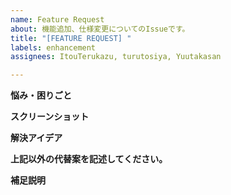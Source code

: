 ```yaml
---
name: Feature Request
about: 機能追加、仕様変更についてのIssueです。
title: "[FEATURE REQUEST] "
labels: enhancement
assignees: ItouTerukazu, turutosiya, Yuutakasan

---
```


**悩み・困りごと**
<!-- 何を解決すべきIssueなのか、明確かつ簡潔な説明してください。
例 私はいつも[...]のときにイライラしています。 -->

**スクリーンショット**
<!-- 該当する場合は、悩み・困りごとを説明するためにスクリーンショットを追加してください。 -->

**解決アイデア**
<!-- 上記の悩み・困りごとをどう解決すべきなのか、明確かつ簡潔な説明してください。 -->

**上記以外の代替案を記述してください。**
<!-- その他の代替案や機能についての明確かつ簡潔に説明してください。 -->

**補足説明**
<!-- その他、問題についての追加情報があれば、ここに追加してください。 -->
